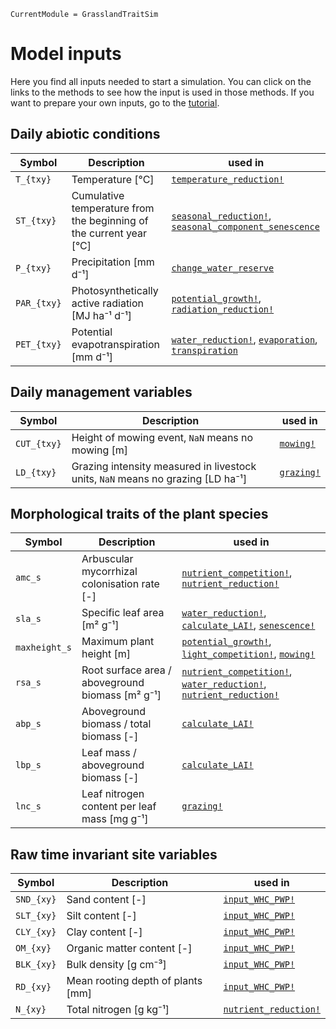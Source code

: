 ```@meta
CurrentModule = GrasslandTraitSim
```

# Model inputs

Here you find all inputs needed to start a simulation. You can click on the links to the methods to see how the input is used in those methods. If you want to prepare your own inputs, go to the [tutorial](@ref "How to prepare the input data to start a simulation").

## Daily abiotic conditions
| Symbol        | Description                                                        | used in                                                                    |
| ------------- | ------------------------------------------------------------------ | -------------------------------------------------------------------------- |
| ``T_{txy}``   | Temperature [°C]                                                   | [`temperature_reduction!`](@ref)                                           |
| ``ST_{txy}``  | Cumulative temperature from the beginning of the current year [°C] | [`seasonal_reduction!`](@ref), [`seasonal_component_senescence`](@ref)     |
| ``P_{txy}``   | Precipitation [mm d⁻¹]                                             | [`change_water_reserve`](@ref)                                             |
| ``PAR_{txy}`` | Photosynthetically active radiation [MJ ha⁻¹ d⁻¹]                  | [`potential_growth!`](@ref), [`radiation_reduction!`](@ref)                |
| ``PET_{txy}`` | Potential evapotranspiration [mm d⁻¹]                              | [`water_reduction!`](@ref), [`evaporation`](@ref), [`transpiration`](@ref) |

## Daily management variables
| Symbol        | Description                                                                     | used in                                  
| ------------- | ------------------------------------------------------------------------------- | -------------------|
| ``CUT_{txy}`` | Height of mowing event, `NaN` means no mowing [m]                               | [`mowing!`](@ref)  |
| ``LD_{txy}``  | Grazing intensity measured in livestock units, `NaN` means no grazing [LD ha⁻¹] | [`grazing!`](@ref) |

## Morphological traits of the plant species
| Symbol          | Description                                      | used in                                                                                    |
| --------------- | ------------------------------------------------ | ------------------------------------------------------------------------------------------ |
| ``amc_s``       | Arbuscular mycorrhizal colonisation rate [-]     | [`nutrient_competition!`](@ref), [`nutrient_reduction!`](@ref)                             |
| ``sla_s``       | Specific leaf area [m² g⁻¹]                      | [`water_reduction!`](@ref), [`calculate_LAI!`](@ref), [`senescence!`](@ref)                |
| ``maxheight_s`` | Maximum plant height [m]                         | [`potential_growth!`](@ref), [`light_competition!`](@ref), [`mowing!`](@ref)               |
| ``rsa_s``       | Root surface area / aboveground biomass [m² g⁻¹] | [`nutrient_competition!`](@ref), [`water_reduction!`](@ref), [`nutrient_reduction!`](@ref) |
| ``abp_s``       | Aboveground biomass / total biomass [-]          | [`calculate_LAI!`](@ref)                                                                   |
| ``lbp_s``       | Leaf mass / aboveground biomass [-]              | [`calculate_LAI!`](@ref)                                                                   |
| ``lnc_s``       | Leaf nitrogen content per leaf mass [mg g⁻¹]     | [`grazing!`](@ref)                                                                         |
    
## Raw time invariant site variables
| Symbol       | Description                       | used in                       |
| ------------ | --------------------------------- | --------------------------    |
| ``SND_{xy}`` | Sand content [-]                  | [`input_WHC_PWP!`](@ref)      |
| ``SLT_{xy}`` | Silt content [-]                  | [`input_WHC_PWP!`](@ref)      |
| ``CLY_{xy}`` | Clay content [-]                  | [`input_WHC_PWP!`](@ref)      |
| ``OM_{xy}``  | Organic matter content [-]        | [`input_WHC_PWP!`](@ref)      |
| ``BLK_{xy}`` | Bulk density [g cm⁻³]             | [`input_WHC_PWP!`](@ref)      |
| ``RD_{xy}``  | Mean rooting depth of plants [mm] | [`input_WHC_PWP!`](@ref)      |
| ``N_{xy}``   | Total nitrogen [g kg⁻¹]           | [`nutrient_reduction!`](@ref) |
